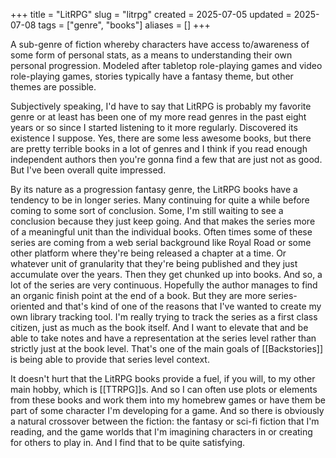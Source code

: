 +++
title = "LitRPG"
slug = "litrpg"
created = 2025-07-05
updated = 2025-07-08
tags = ["genre", "books"]
aliases = []
+++

A sub-genre of fiction whereby characters have access to/awareness of some form of personal stats, as a means to understanding their own personal progression. Modeled after tabletop role-playing games and video role-playing games, stories typically have a fantasy theme, but other themes are possible.

Subjectively speaking, I'd have to say that LitRPG is probably my favorite genre or at least has been one of my more read genres in the past eight years or so since I started listening to it more regularly. Discovered its existence I suppose. Yes, there are some less awesome books, but there are pretty terrible books in a lot of genres and I think if you read enough independent authors then you're gonna find a few that are just not as good. But I've been overall quite impressed.

By its nature as a progression fantasy genre, the LitRPG books have a tendency to be in longer series. Many continuing for quite a while before coming to some sort of conclusion. Some, I'm still waiting to see a conclusion because they just keep going. And that makes the series more of a meaningful unit than the individual books. Often times some of these series are coming from a web serial background like Royal Road or some other platform where they're being released a chapter at a time. Or whatever unit of granularity that they're being published and they just accumulate over the years. Then they get chunked up into books. And so, a lot of the series are very continuous. Hopefully the author manages to find an organic finish point at the end of a book. But they are more series-oriented and that's kind of one of the reasons that I've wanted to create my own library tracking tool. I'm really trying to track the series as a first class citizen, just as much as the book itself. And I want to elevate that and be able to take notes and have a representation at the series level rather than strictly just at the book level. That's one of the main goals of [[Backstories]] is being able to provide that series level context.

It doesn't hurt that the LitRPG books provide a fuel, if you will, to my other main hobby, which is [[TTRPG]]s. And so I can often use plots or elements from these books and work them into my homebrew games or have them be part of some character I'm developing for a game. And so there is obviously a natural crossover between the fiction: the fantasy or sci-fi fiction that I'm reading, and the game worlds that I'm imagining characters in or creating for others to play in. And I find that to be quite satisfying.